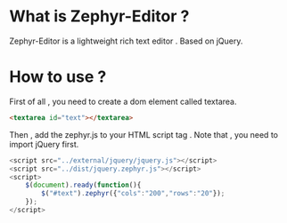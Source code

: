 # What is Zephyr-Editor ?
  Zephyr-Editor is a  lightweight rich text editor . Based on jQuery.
# How to use ?
First of all , you need to create a dom element called textarea.
``` html
<textarea id="text"></textarea>
```
Then , add the zephyr.js to your HTML script tag . Note that , you need to import jQuery first.
``` javascript
<script src="../external/jquery/jquery.js"></script>
<script src="../dist/jquery.zephyr.js"></script>
<script>
    $(document).ready(function(){
        $("#text").zephyr({"cols":"200","rows":"20"});
    });
</script>
```
